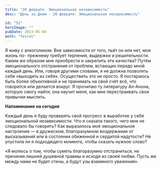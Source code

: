 ```yaml
---
title: "20 февраля. Эмоциональная независимость"
desc: "День за Днем - 20 февраля. Эмоциональная независимость"

id: "51"
heroImage: ""
pubDate: 2023-05-04
moth: "fevral"
---
```


Я живу с алкоголиком. Вне зависимости от того, пьёт он или нет, моя жизнь по-
прежнему требует терпения, выдержки и решительности. Каким же образом мне
приобрести и закрепить эти качества? Путём эмоционального отстранения от
проблем, встающих передо мной каждый день. Или, говоря другими словами, я не
должна позволять себе «выходить из себя». Осуществить это не просто. Я
постараюсь быть более объективной и не принимать на свой счёт всё, что
говорится или делается вокруг. Я прочитаю ту литературу Ал-Анона, которую
смогу найти; она научит меня, как мне перестраивать свои привычки мыслить.

**Напоминание на сегодня**

Каждый день я буду проверять свой прогресс в выработке у себя эмоциональной
независимости. Что я сказала такого, чего мне не следовало бы говорить? Как
выразилось моё эмоциональное настроение — в дружеском, благоразумном
воздержании от высказываний или в состоянии обиженной и сердитой надутости? Не
упустила ли я подходящего момента, чтобы сказать нужное слово?

«Я молюсь о том, чтобы суметь благоразумно отстраниться, не причиняя лишней
душевной травмы и исходя из своей любви. Пусть же между нами не будет стены, а
будут узы взаимного уважения».
